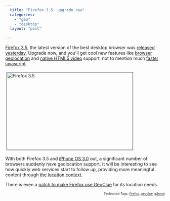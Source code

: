 ```yaml
---
  title: "Firefox 3.5: upgrade now"
  categories: 
    - "geo"
    - "desktop"
  layout: "post"

---
```

<p>
<a href="http://www.mozilla.com/en-US/firefox/upgrade.html">Firefox 3.5</a>, the latest version of the best desktop browser was <a href="http://www.mozilla.com/en-US/firefox/3.5/releasenotes/">released yesterday</a>. Upgrade now, and you'll get cool new features like <a href="http://bergie.iki.fi/blog/browser_geolocation_without_gps-quite_accurate_enough/">browser geolocation</a> and <a href="https://developer.mozilla.org/en/Using_audio_and_video_in_Firefox">native HTML5 video</a> support, not to mention much <a href="http://www.mozilla.com/en-US/firefox/performance/">faster javascript</a>.
</p><p>
<img src="https://d2vqpl3tx84ay5.cloudfront.net/firefox-35-upgrade.jpg" height="245" width="398" border="1" hspace="4" vspace="4" alt="Firefox 3.5" title="Firefox 3.5" />
</p><p>
With both Firefox 3.5 and <a href="http://conceptdev.blogspot.com/2009/06/iphone-os-30-safari-geolocation.html">iPhone OS 3.0</a> out, a significant number of browsers suddenly have geolocation support. It will be interesting to see how quickly web services start to follow up, providing more meaningful content through <a href="http://worrydream.com/MagicInk/#inferring_context_from_the_environment">the location context</a>.
</p><p>
There is even a <a href="https://bugzilla.mozilla.org/show_bug.cgi?id=485472">patch to make Firefox use GeoClue</a> for its location needs.
</p>
<p style="text-align:right;font-size:10px;">Technorati Tags: <a href="http://www.technorati.com/tag/firefox" rel="tag">firefox</a>, <a href="http://www.technorati.com/tag/geoclue" rel="tag">geoclue</a>, <a href="http://www.technorati.com/tag/iphone" rel="tag">iphone</a></p>
